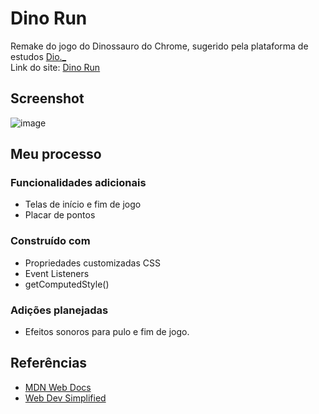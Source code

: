 # Dino Run
Remake do jogo do Dinossauro do Chrome, sugerido pela plataforma de estudos <a href="https://www.dio.me/">Dio._</a><br>
Link do site: <a href="https://dino-run.pages.dev](https://brunexgmaer09.github.io/Dino-Run-Neural-Network-Neat/">Dino Run</a>

## Screenshot

![image](https://user-images.githubusercontent.com/84540148/162838119-7340e1f7-9437-4eac-aa6f-a4e5ea06b67c.png)


## Meu processo

### Funcionalidades adicionais
- Telas de início e fim de jogo
- Placar de pontos

### Construído com
- Propriedades customizadas CSS
- Event Listeners
- getComputedStyle()

### Adições planejadas
- Efeitos sonoros para pulo e fim de jogo.

## Referências
- <a href="https://developer.mozilla.org/pt-BR/">MDN Web Docs</a>
- <a href="https://www.youtube.com/watch?v=47eXVRJKdkU">Web Dev Simplified</a>



